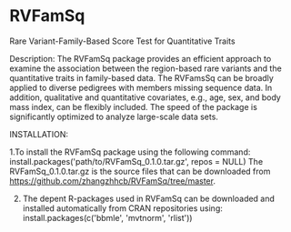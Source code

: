 # RVFamSq
Rare Variant-Family-Based Score Test for Quantitative Traits  

Description:
The RVFamSq package provides an efficient approach to examine the association between the region-based rare variants and the quantitative traits in family-based data. The RVFamsSq can be broadly applied to diverse pedigrees with members missing sequence data. In addition, qualitative and quantitative covariates, e.g., age, sex, and body mass index, can be flexibly included. The speed of the package is significantly optimized to analyze large-scale data sets.  

INSTALLATION:

1.To install the RVFamSq package using the following command:
  install.packages('path/to/RVFamSq_0.1.0.tar.gz', repos = NULL)
  The RVFamSq_0.1.0.tar.gz is the source files that can be downloaded from https://github.com/zhangzhhcb/RVFamSq/tree/master.

2. The depent R-packages used in RVFamSq can be downloaded and installed automatically from CRAN repositories using:
  install.packages(c('bbmle', 'mvtnorm', 'rlist'))
